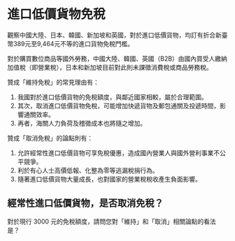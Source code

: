 # 進口低價貨物免稅

觀察中國大陸、日本、韓國、新加坡和英國，對於進口低價貨物，均訂有折合新臺幣389元至9,464元不等的進口貨物免稅門檻。

對於購買數位商品等國外勞務，中國大陸、韓國、英國（B2B）由國內買受人繳納加值稅（即營業稅），日本和新加坡目前對此則未課徵消費稅或商品勞務稅。

贊成「維持免稅」的常見理由有：
1. 我國對於進口低價貨物的免稅額度，與鄰近國家相較，屬於合理範圍。
2. 其次，取消進口低價貨物免稅，可能增加快遞貨物及郵包通關及投遞時間，影響通關效率。
3. 再者，海關人力負荷及稽徵成本也將隨之增加。

贊成「取消免稅」的論點則有：

1. 允許經常性進口低價貨物可享免稅優惠，造成國內營業人與國外營利事業不公平競爭。
2. 利於有心人士高價低報、化整為零等逃漏稅捐行為。
3. 隨著進口低價貨物大量成長，也對國家的營業稅稅收產生負面影響。

## 經常性進口低價貨物，是否取消免稅？

對於現行 3000 元的免稅額度，請問您對「維持」和「取消」相關論點的看法是？
